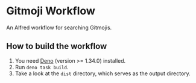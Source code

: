 # Gitmoji Workflow

An Alfred workflow for searching Gitmojis.

## How to build the workflow

1. You need [Deno](https://deno.land) (version >= 1.34.0) installed.
1. Run `deno task build`.
1. Take a look at the `dist` directory, which serves as the output directory.
